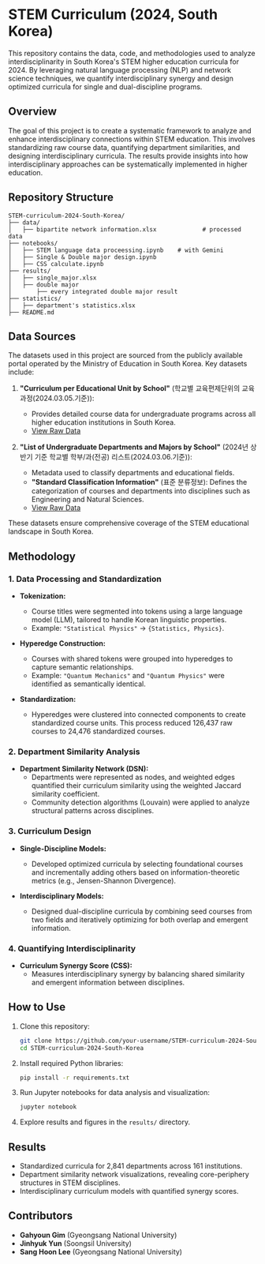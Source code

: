 # STEM Curriculum (2024, South Korea)

This repository contains the data, code, and methodologies used to analyze interdisciplinarity in South Korea's STEM higher education curricula for 2024. By leveraging natural language processing (NLP) and network science techniques, we quantify interdisciplinary synergy and design optimized curricula for single and dual-discipline programs.

## Overview

The goal of this project is to create a systematic framework to analyze and enhance interdisciplinary connections within STEM education. This involves standardizing raw course data, quantifying department similarities, and designing interdisciplinary curricula. The results provide insights into how interdisciplinary approaches can be systematically implemented in higher education.


## Repository Structure
```
STEM-curriculum-2024-South-Korea/
├── data/
│   ├── bipartite network information.xlsx             # processed data
├── notebooks/
│   ├── STEM language data proceessing.ipynb    # with Gemini
│   ├── Single & Double major design.ipynb
│   ├── CSS calculate.ipynb
├── results/
│   ├── single_major.xlsx            
│   ├── double major
│       ├── every integrated double major result        
├── statistics/ 
│   ├── department's statistics.xlsx      
├── README.md            
```
## Data Sources

The datasets used in this project are sourced from the publicly available portal operated by the Ministry of Education in South Korea. Key datasets include:

1. **"Curriculum per Educational Unit by School"** (학교별 교육편제단위의 교육과정(2024.03.05.기준)):
   - Provides detailed course data for undergraduate programs across all higher education institutions in South Korea.
   - [View Raw Data](https://academyinfo.go.kr/brd/brd0520/selectDetail.do?ntce_sntc_sno=150&bbs_gubun=rfbr&no=146)

2. **"List of Undergraduate Departments and Majors by School"** (2024년 상반기 기준 학교별 학부/과(전공) 리스트(2024.03.06.기준)):
   - Metadata used to classify departments and educational fields.
   - **"Standard Classification Information"** (표준 분류정보): Defines the categorization of courses and departments into disciplines such as Engineering and Natural Sciences.
   - [View Raw Data](https://academyinfo.go.kr/brd/brd0520/selectDetail.do?ntce_sntc_sno=151&bbs_gubun=rfbr&no=147)

These datasets ensure comprehensive coverage of the STEM educational landscape in South Korea.

## Methodology

### 1. Data Processing and Standardization
- **Tokenization:**
  - Course titles were segmented into tokens using a large language model (LLM), tailored to handle Korean linguistic properties.
  - Example: `"Statistical Physics"` → `{Statistics, Physics}`.

- **Hyperedge Construction:**
  - Courses with shared tokens were grouped into hyperedges to capture semantic relationships.
  - Example: `"Quantum Mechanics"` and `"Quantum Physics"` were identified as semantically identical.

- **Standardization:**
  - Hyperedges were clustered into connected components to create standardized course units. This process reduced 126,437 raw courses to 24,476 standardized courses.

### 2. Department Similarity Analysis
- **Department Similarity Network (DSN):**
  - Departments were represented as nodes, and weighted edges quantified their curriculum similarity using the weighted Jaccard similarity coefficient.
  - Community detection algorithms (Louvain) were applied to analyze structural patterns across disciplines.

### 3. Curriculum Design
- **Single-Discipline Models:**
  - Developed optimized curricula by selecting foundational courses and incrementally adding others based on information-theoretic metrics (e.g., Jensen-Shannon Divergence).

- **Interdisciplinary Models:**
  - Designed dual-discipline curricula by combining seed courses from two fields and iteratively optimizing for both overlap and emergent information.

### 4. Quantifying Interdisciplinarity
- **Curriculum Synergy Score (CSS):**
  - Measures interdisciplinary synergy by balancing shared similarity and emergent information between disciplines.

## How to Use

1. Clone this repository:
   ```bash
   git clone https://github.com/your-username/STEM-curriculum-2024-South-Korea.git
   cd STEM-curriculum-2024-South-Korea
   ```

2. Install required Python libraries:
   ```bash
   pip install -r requirements.txt
   ```

3. Run Jupyter notebooks for data analysis and visualization:
   ```bash
   jupyter notebook
   ```

4. Explore results and figures in the `results/` directory.

## Results

- Standardized curricula for 2,841 departments across 161 institutions.
- Department similarity network visualizations, revealing core-periphery structures in STEM disciplines.
- Interdisciplinary curriculum models with quantified synergy scores.

## Contributors

- **Gahyoun Gim** (Gyeongsang National University) 
- **Jinhyuk Yun** (Soongsil University)
- **Sang Hoon Lee** (Gyeongsang National University) 
